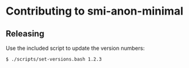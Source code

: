 # Contributing to smi-anon-minimal

## Releasing

Use the included script to update the version numbers:

```console
$ ./scripts/set-versions.bash 1.2.3
```
